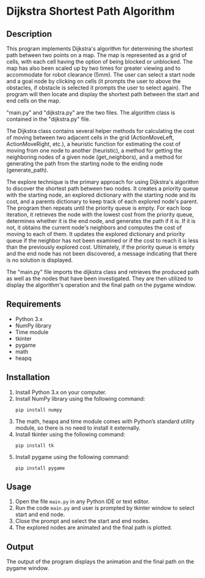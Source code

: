 # Dijkstra Shortest Path Algorithm

## Description

This program implements Dijkstra's algorithm for determining the shortest path between two points on a map. The map is represented as a grid of cells, with each cell having the option of being blocked or unblocked. The map has also been scaled up by two times for greater viewing and to accommodate for robot clearance (5mm). The user can select a start node and a goal node by clicking on cells (it prompts the user to above the obstacles, if obstacle is selected it prompts the user to select again). The program will then locate and display the shortest path between the start and end cells on the map.

"main.py" and "dijkstra.py" are the two files. The algorithm class is contained in the "dijkstra.py" file.


The Dijkstra class contains several helper methods for calculating the cost of moving between two adjacent cells in the grid (ActionMoveLeft, ActionMoveRight, etc.), a heuristic function for estimating the cost of moving from one node to another (heuristic), a method for getting the neighboring nodes of a given node (get_neighbors), and a method for generating the path from the starting node to the ending node (generate_path).

The explore technique is the primary approach for using Dijkstra's algorithm to discover the shortest path between two nodes. It creates a priority queue with the starting node, an explored dictionary with the starting node and its cost, and a parents dictionary to keep track of each explored node's parent. The program then repeats until the priority queue is empty. For each loop iteration, it retrieves the node with the lowest cost from the priority queue, determines whether it is the end node, and generates the path if it is. If it is not, it obtains the current node's neighbors and computes the cost of moving to each of them. It updates the explored dictionary and priority queue if the neighbor has not been examined or if the cost to reach it is less than the previously explored cost. Ultimately, if the priority queue is empty and the end node has not been discovered, a message indicating that there is no solution is displayed.

The "main.py" file imports the dijkstra class and retrieves the produced path as well as the nodes that have been investigated. They are then utilized to display the algorithm's operation and the final path on the pygame window.

## Requirements

-   Python 3.x
-   NumPy library
-   Time module
-   tkinter
-   pygame
-   math
-   heapq

## Installation

1.  Install Python 3.x on your computer.
2.  Install NumPy library using the following command:
    ```
    pip install numpy
    ``` 
3.  The math, heapq and time module comes with Python’s standard utility module, so there is no need to install it externally.
4.  Install tkinter using the following command:
    ```
    pip install tk
    ```
5.  Install pygame using the following command:
    ```
    pip install pygame
    ```

## Usage

1.  Open the file `main.py` in any Python IDE or text editor.
2.  Run the code `main.py` and user is prompted by tkinter window to select start and end node.
3.  Close the prompt and select the start and end nodes.
4.  The explored nodes are animated and the final path is plotted.


## Output

The output of the program displays the animation and the final path on the pygame window.
